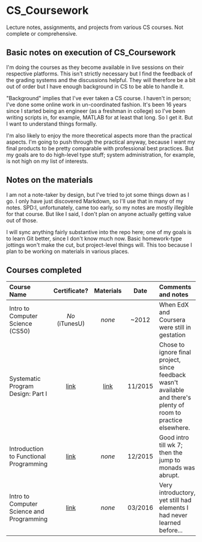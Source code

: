 # CS_Coursework
Lecture notes, assignments, and projects from various CS courses. Not complete or comprehensive.

## Basic notes on execution of CS_Coursework
I'm doing the courses as they become available in live sessions on their respective platforms. This isn't strictly necessary but I find the feedback of the grading systems and the discussions helpful. They will therefore be a bit out of order but I have enough background in CS to be able to handle it.

"Background" implies that I've ever taken a CS course. I haven't in person; I've done some online work in un-coordinated fashion. It's been 16 years since I started being an engineer (as a freshman in college) so I've been writing scripts in, for example, MATLAB for at least that long. So I get it. But I want to understand things formally.

I'm also likely to enjoy the more theoretical aspects more than the practical aspects. I'm going to push through the practical anyway, because I want my final products to be pretty comparable with professional best practices. But my goals are to do high-level type stuff; system administration, for example, is not high on my list of interests.

## Notes on the materials
I am not a note-taker by design, but I've tried to jot some things down as I go. I only have just discovered Markdown, so I'll use that in many of my notes. SPD:I, unfortunately, came too early, so my notes are mostly illegible for that course. But like I said, I don't plan on anyone actually getting value out of those.

I will sync anything fairly substantive into the repo here; one of my goals is to learn Git better, since I don't know much now. Basic homework-type jottings won't make the cut, but project-level things will. This too because I plan to be working on materials in various places.

## Courses completed

| Course Name | Certificate? | Materials | Date | Comments and notes|
|:------------|:------------:|:---------:|:----:|:------------------|
|Intro to Computer Science (CS50) | *No* (iTunesU) | *none* | ~2012 | When EdX and Coursera were still in gestation |
|Systematic Program Design: Part I| [link](https://courses.edx.org/certificates/user/359704/course/course-v1:UBCx+SPD1x+1T2016) | [link](https://github.com/uribarri/CS_Coursework/tree/master/Systematic%20Program%20Design/Part%20I) | 11/2015 | Chose to ignore final project, since feedback wasn't available and there's plenty of room to practice elsewhere. |
|Introduction to Functional Programming | [link](https://courses.edx.org/certificates/f084b150ceeb4b01bbb24cfd05f8b89a) | *none* | 12/2015 | Good intro till wk 7; then the jump to monads was abrupt. |
|Intro to Computer Science and Programming | [link](https://courses.edx.org/certificates/c02b171b3fae45b69c6d2e257294bf08) | *none* | 03/2016 | Very introductory, yet still had elements I had never learned before... |
